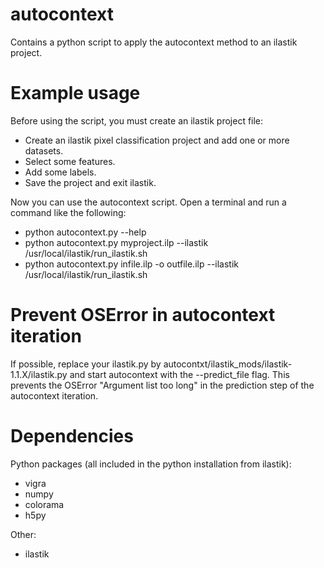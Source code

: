 autocontext
===========

Contains a python script to apply the autocontext method to an ilastik project.

Example usage
=============

Before using the script, you must create an ilastik project file:
* Create an ilastik pixel classification project and add one or more datasets.
* Select some features.
* Add some labels.
* Save the project and exit ilastik.

Now you can use the autocontext script. Open a terminal and run a command like the following:
* python autocontext.py --help
* python autocontext.py myproject.ilp --ilastik /usr/local/ilastik/run_ilastik.sh
* python autocontext.py infile.ilp -o outfile.ilp --ilastik /usr/local/ilastik/run_ilastik.sh

Prevent OSError in autocontext iteration
========================================
If possible, replace your ilastik.py by autocontxt/ilastik_mods/ilastik-1.1.X/ilastik.py and start autocontext with the --predict_file flag. This prevents the OSError "Argument list too long" in the prediction step of the autocontext iteration.

Dependencies
============

Python packages (all included in the python installation from ilastik):
* vigra
* numpy
* colorama
* h5py

Other:
* ilastik

